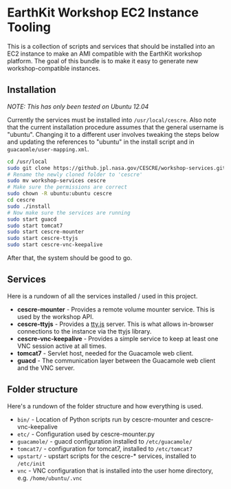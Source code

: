 EarthKit Workshop EC2 Instance Tooling
======================================

This is a collection of scripts and services that should be installed into an
EC2 instance to make an AMI compatible with the EarthKit workshop platform. The
goal of this bundle is to make it easy to generate new
workshop-compatible instances.

## Installation

_NOTE: This has only been tested on Ubuntu 12.04_

Currently the services must be installed into `/usr/local/cescre`.  Also note
that the current installation procedure assumes that the general username is
"ubuntu".  Changing it to a different user involves tweaking the steps below
and updating the references to "ubuntu" in the install script and in
`guacaomle/user-mapping.xml`.

```bash
cd /usr/local
sudo git clone https://github.jpl.nasa.gov/CESCRE/workshop-services.git
# Rename the newly cloned folder to 'cescre'
sudo mv workshop-services cescre
# Make sure the permissions are correct
sudo chown -R ubuntu:ubuntu cescre
cd cescre
sudo ./install
# Now make sure the services are running
sudo start guacd
sudo start tomcat7
sudo start cescre-mounter
sudo start cescre-ttyjs
sudo start cescre-vnc-keepalive
```

After that, the system should be good to go.

## Services

Here is a rundown of all the services installed / used in this project.

* **cescre-mounter** - Provides a remote volume mounter service. This is used by
the workshop API.
* **cescre-ttyjs** - Provides a [tty.js](https://github.com/chjj/tty.js) server.
This is what allows in-browser connections to the instance via the ttyjs
library.
* **cescre-vnc-keepalive** - Provides a simple service to keep at least one VNC
session active at all times.
* **tomcat7** - Servlet host, needed for the Guacamole web client.
* **guacd** - The communication layer between the Guacamole web client and the
VNC server.

## Folder structure

Here's a rundown of the folder structure and how everything is used.

* `bin/` - Location of Python scripts run by cescre-mounter and cescre-vnc-keepalive
* `etc/` - Configuration used by cescre-mounter.py
* `guacamole/` - guacd configuration installed to `/etc/guacamole/`
* `tomcat7/` - configuration for tomcat7, installed to `/etc/tomcat7`
* `upstart/` - upstart scripts for the cescre-* services, installed to `/etc/init`
* `vnc` - VNC configuration that is installed into the user home directory,
e.g. `/home/ubuntu/.vnc`

